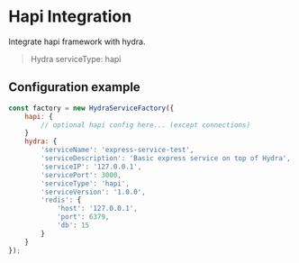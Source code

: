 # Hapi Integration #
Integrate hapi framework with hydra.
> Hydra serviceType: hapi

## Configuration example ##
```js
const factory = new HydraServiceFactory({
    hapi: {
        // optional hapi config here... (except connections)
    }
    hydra: {
        'serviceName': 'express-service-test',
        'serviceDescription': 'Basic express service on top of Hydra',
        'serviceIP': '127.0.0.1',
        'servicePort': 3000,
        'serviceType': 'hapi',
        'serviceVersion': '1.0.0',
        'redis': {
            'host': '127.0.0.1',
            'port': 6379,
            'db': 15
        }
    }
});
```